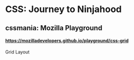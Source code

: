 # CSS: Journey to Ninjahood

## cssmania: Mozilla Playground
#### https://mozilladevelopers.github.io/playground/css-grid

Grid Layout
